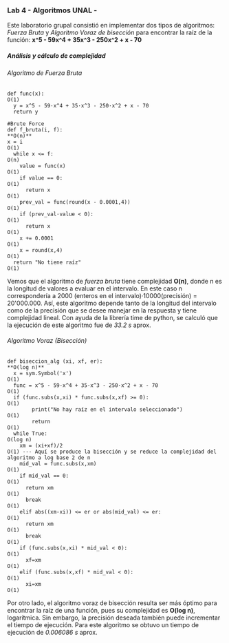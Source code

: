 ### Lab 4 - Algoritmos UNAL - 

Este laboratorio grupal consistió en implementar dos tipos de algoritmos: *Fuerza Bruta* y *Algoritmo Voraz de bisección*  para encontrar la raíz de la función:
**x^5 - 59x^4 + 35x^3 - 250x^2 + x - 70**

##### Análisis y cálculo de complejidad

###### Algoritmo de Fuerza Bruta

```
def func(x):                                                         O(1)
  y = x^5 - 59·x^4 + 35·x^3 - 250·x^2 + x - 70
  return y

#Brute Force
def f_bruta(i, f):                                                   **O(n)**  
x = i                                                                 O(1)
  while x <= f:                                                       O(n)
    value = func(x)                                                   O(1)
    if value == 0:                                                    O(1)
      return x                                                        O(1)
    prev_val = func(round(x - 0.0001,4))                              O(1)
    if (prev_val·value < 0):                                          O(1)
      return x                                                        O(1)                                
    x += 0.0001                                                       O(1)
    x = round(x,4)                                                    O(1)
  return "No tiene raíz"                                              O(1)
```

Vemos que el algoritmo de *fuerza bruta* tiene complejidad **O(n)**, donde n es la longitud de valores a evaluar en el intervalo. En este caso n correspondería a  2000 (enteros en el intervalo)·10000(precisión) = 20'000.000. Así, este algoritmo depende tanto de la longitud del intervalo como de la precisión que se desee manejar en la respuesta y tiene complejidad lineal.
Con ayuda de la librería time de python, se calculó que la ejecución de este algoritmo fue de *33.2 s* aprox.

###### Algoritmo Voraz (Bisección)

```
def biseccion_alg (xi, xf, er):                                       **O(log n)**                                
  x = sym.Symbol('x')                                                 O(1)
  func = x^5 - 59·x^4 + 35·x^3 - 250·x^2 + x - 70                     O(1)
  if (func.subs(x,xi) * func.subs(x,xf) >= 0):                        O(1)
        print("No hay raíz en el intervalo seleccionado")             O(1)
        return                                                        O(1)
  while True:                                                         O(log n)
    xm = (xi+xf)/2                                                    O(1) --- Aquí se produce la bisección y se reduce la complejidad del algoritmo a log base 2 de n
    mid_val = func.subs(x,xm)                                         O(1)
    if mid_val == 0:                                                  O(1)
      return xm                                                       O(1)
      break                                                           O(1)
    elif abs((xm-xi)) <= er or abs(mid_val) <= er:                    O(1)
      return xm                                                       O(1)
      break                                                           O(1)
    if (func.subs(x,xi) * mid_val < 0):                               O(1)
      xf=xm                                                           O(1)
    elif (func.subs(x,xf) * mid_val < 0):                             O(1)
      xi=xm                                                           O(1)
```

Por otro lado, el algoritmo voraz de bisección resulta ser más óptimo para encontrar la raíz de una función, pues su complejidad es **O(log n)**, logarítmica. Sin embargo, la precisión deseada también puede incrementar el tiempo de ejecución.
Para este algoritmo se obtuvo un tiempo de ejecución de *0.006086 s* aprox.
